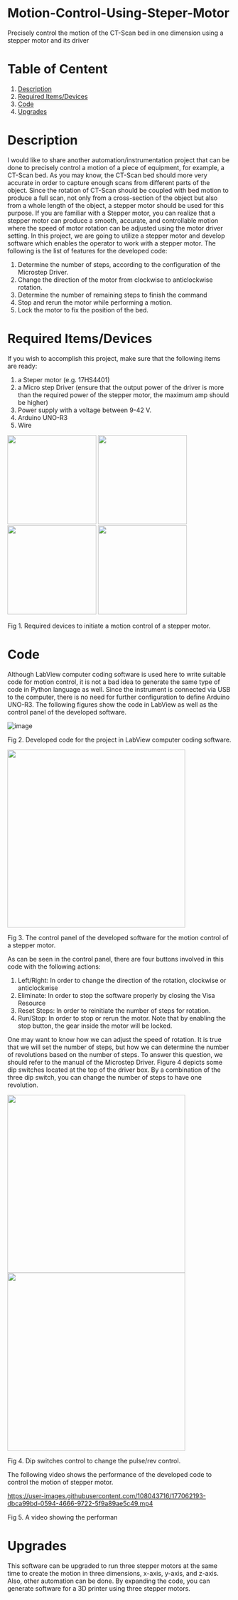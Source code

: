 # Motion-Control-Using-Steper-Motor
Precisely control the motion of the CT-Scan bed in one dimension using a stepper motor and its driver
# Table of Centent
1. [Description](#1)
2. [Required Items/Devices](#2)
3. [Code](#3)
4. [Upgrades](#4) 
<a name="1"></a>
# Description
I would like to share another automation/instrumentation project that can be done to precisely control a motion of a piece of equipment, for example, a CT-Scan bed. As you may know, the CT-Scan bed should more very accurate in order to capture enough scans from different parts of the object. Since the rotation of CT-Scan should be coupled with bed motion to produce a full scan, not only from a cross-section of the object but also from a whole length of the object, a stepper motor should be used for this purpose. If you are familiar with a Stepper motor, you can realize that a stepper motor can produce a smooth, accurate, and controllable motion where the speed of motor rotation can be adjusted using the motor driver setting.
In this project, we are going to utilize a stepper motor and develop software which enables the operator to work with a stepper motor. The following is the list of features for the developed code:
1. Determine the number of steps, according to the configuration of the Microstep Driver.
2. Change the direction of the motor from clockwise to anticlockwise rotation.
3. Determine the number of remaining steps to finish the command
4. Stop and rerun the motor while performing a motion.
5. Lock the motor to fix the position of the bed.

<a name="2"></a>
# Required Items/Devices
If you wish to accomplish this project, make sure that the following items are ready:
1. a Steper motor (e.g. 17HS4401)
2. a Micro step Driver (ensure that the output power of the driver is more than the required power of the stepper motor, the maximum amp should be higher)
3. Power supply with a voltage between 9-42 V.
4. Arduino UNO-R3
5. Wire 

<img src="https://user-images.githubusercontent.com/108043716/177061004-4c16ad69-c67a-42cb-b3f2-f1e66fe4b45a.png" width="200" /> <img src="https://user-images.githubusercontent.com/108043716/177061011-0b153606-9755-480f-8bbb-7e3f92e1c12b.png" width="200" /> <img src="https://user-images.githubusercontent.com/108043716/177061021-b74468a6-0cb7-447d-8f01-d193f5420af3.png" width="200" /> <img src="https://user-images.githubusercontent.com/108043716/177061037-20247f0f-f90c-4b71-9127-d5e2a4a6bc65.png" width="200" />

Fig 1. Required devices to initiate a motion control of a stepper motor.

<a name="3"></a>
# Code
Although LabView computer coding software is used here to write suitable code for motion control, it is not a bad idea to generate the same type of code in Python language as well. Since the instrument is connected via USB to the computer, there is no need for further configuration to define Arduino UNO-R3. The following figures show the code in LabView as well as the control panel of the developed software.

![image](https://user-images.githubusercontent.com/108043716/177061257-2623ee32-3e24-4567-bac0-755f04dd3b35.png)

Fig 2. Developed code for the project in LabView computer coding software.

<img src="https://user-images.githubusercontent.com/108043716/177058386-6e176e1f-5c78-4db3-8cc0-cb3ebfb53584.png" width="400" />

Fig 3. The control panel of the developed software for the motion control of a stepper motor.

As can be seen in the control panel, there are four buttons involved in this code with the following actions:
1. Left/Right: In order to change the direction of the rotation, clockwise or anticlockwise
2. Eliminate: In order to stop the software properly by closing the Visa Resource
3. Reset Steps: In order to reinitiate the number of steps for rotation.
4. Run/Stop: In order to stop or rerun the motor. Note that by enabling the stop button, the gear inside the motor will be locked. 

One may want to know how we can adjust the speed of rotation. It is true that we will set the number of steps, but how we can determine the number of revolutions based on the number of steps. To answer this question, we should refer to the manual of the Microstep Driver. Figure 4 depicts some dip switches located at the top of the driver box. By a combination of the three dip switch, you can change the number of steps to have one revolution. 

<img src="https://user-images.githubusercontent.com/108043716/177061753-ada4d362-8f77-47e4-980f-f2bbb0bbd68b.jpg" width="400" /> <img src="https://user-images.githubusercontent.com/108043716/177061757-0bed789b-e96a-4276-9add-a2b00f19bfd5.jpg" width="400" /> 

Fig 4. Dip switches control to change the pulse/rev control.

The following video shows the performance of the developed code to control the motion of stepper motor. 

https://user-images.githubusercontent.com/108043716/177062193-dbca99bd-0594-4666-9722-5f9a89ae5c49.mp4

Fig 5. A video showing the performan
<a name="4"></a>
# Upgrades
This software can be upgraded to run three stepper motors at the same time to create the motion in three dimensions, x-axis, y-axis, and z-axis. Also, other automation can be done. By expanding the code, you can generate software for a 3D printer using three stepper motors.


